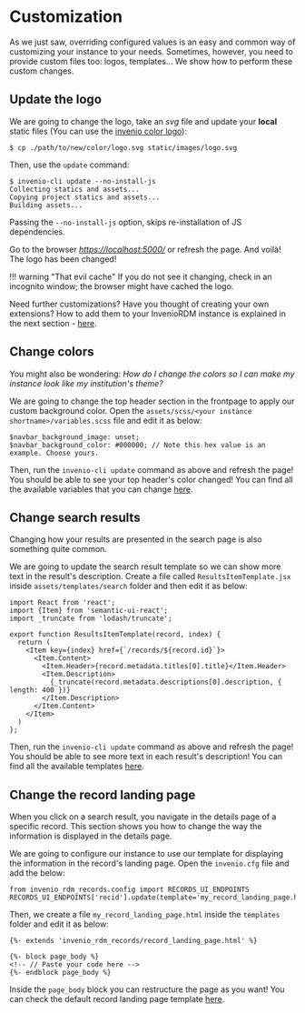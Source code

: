 # Customization

As we just saw, overriding configured values is an easy and common way of customizing your instance to your needs. Sometimes, however, you need to provide custom files too: logos, templates... We show how to perform these custom changes.

## Update the logo

We are going to change the logo, take an *svg* file and update your **local** static files (You can use the [invenio color logo](https://github.com/inveniosoftware/invenio-theme/blob/master/invenio_theme/static/images/invenio-color.svg)):

``` console
$ cp ./path/to/new/color/logo.svg static/images/logo.svg
```

Then, use the `update` command:

``` console
$ invenio-cli update --no-install-js
Collecting statics and assets...
Copying project statics and assets...
Building assets...
```

Passing the `--no-install-js` option, skips re-installation of JS dependencies.

Go to the browser [*https://localhost:5000/*](https://localhost:5000) or refresh the page. And voilà! The logo has been changed!

!!! warning "That evil cache"
    If you do not see it changing, check in an incognito window; the browser might have cached the logo.

Need further customizations? Have you thought of creating your own extensions? How to add them to your InvenioRDM instance is explained in the next section - [here](../extensions/custom.md).

## Change colors

You might also be wondering: *How do I change the colors so I can make my instance look like my institution's theme?*

We are going to change the top header section in the frontpage to apply our custom background color. Open the `assets/scss/<your instance shortname>/variables.scss` file and edit it as below:

``` console
$navbar_background_image: unset;
$navbar_background_color: #000000; // Note this hex value is an example. Choose yours.
```

Then, run the `invenio-cli update` command as above and refresh the page! You should be able to see your top header's color changed! You can find all the available variables that you can change [here](https://github.com/inveniosoftware/invenio-app-rdm/blob/master/invenio_app_rdm/theme/assets/scss/invenio_app_rdm/variables.scss).

## Change search results

Changing how your results are presented in the search page is also something quite common.

We are going to update the search result template so we can show more text in the result's description. Create a file called `ResultsItemTemplate.jsx` inside `assets/templates/search` folder and then edit it as below:

```console
import React from 'react';
import {Item} from 'semantic-ui-react';
import _truncate from 'lodash/truncate';

export function ResultsItemTemplate(record, index) {
  return (
    <Item key={index} href={`/records/${record.id}`}>
      <Item.Content>
        <Item.Header>{record.metadata.titles[0].title}</Item.Header>
        <Item.Description>
          {_truncate(record.metadata.descriptions[0].description, { length: 400 })}
        </Item.Description>
      </Item.Content>
    </Item>
  )
};
```

Then, run the `invenio-cli update` command as above and refresh the page! You should be able to see more text in each result's description! You can find all the available templates [here](https://github.com/inveniosoftware/invenio-app-rdm/tree/master/invenio_app_rdm/theme/assets/templates/search).

## Change the record landing page

When you click on a search result, you navigate in the details page of a specific record. This section shows you how to change the way the information is displayed in the details page.

We are going to configure our instance to use our template for displaying the information in the record's landing page. Open the `invenio.cfg` file and add the below:

```console
from invenio_rdm_records.config import RECORDS_UI_ENDPOINTS
RECORDS_UI_ENDPOINTS['recid'].update(template='my_record_landing_page.html')
```

Then, we create a file `my_record_landing_page.html` inside the `templates` folder and edit it as below:

```console
{%- extends 'invenio_rdm_records/record_landing_page.html' %}

{%- block page_body %}
<!-- // Paste your code here -->
{%- endblock page_body %}
```

Inside the `page_body` block you can restructure the page as you want! You can check the default record landing page template [here](https://github.com/inveniosoftware/invenio-rdm-records/blob/master/invenio_rdm_records/theme/templates/invenio_rdm_records/record_landing_page.html).
